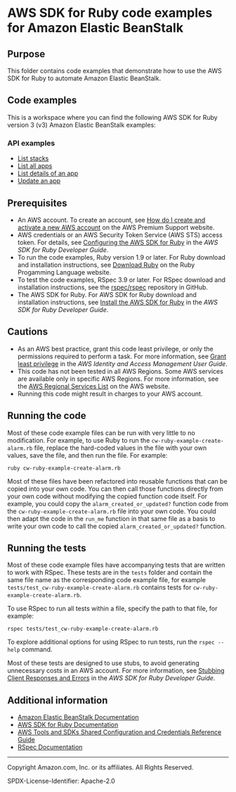# AWS SDK for Ruby code examples for Amazon Elastic BeanStalk

## Purpose

This folder contains code examples that demonstrate how to use the AWS SDK for Ruby to automate Amazon Elastic BeanStalk.

## Code examples
This is a workspace where you can find the following AWS SDK for Ruby version 3 (v3) Amazon Elastic BeanStalk examples:

### API examples
- [List stacks](./eb_list_stacks.rb)
- [List all apps](./elb-ruby-example-list-all-apps.rb)
- [List details of an app](./elb-ruby-example-list-name-description-url-myrailsapp.rb)
- [Update an app](./elb-ruby-example-update-myrailsapp.rb)

## Prerequisites

- An AWS account. To create an account, see [How do I create and activate a new AWS account](https://aws.amazon.com/premiumsupport/knowledge-center/create-and-activate-aws-account/) on the AWS Premium Support website.
- AWS credentials or an AWS Security Token Service (AWS STS) access token. For details, see 
  [Configuring the AWS SDK for Ruby](https://docs.aws.amazon.com/sdk-for-ruby/v3/developer-guide/setup-config.html) in the 
  *AWS SDK for Ruby Developer Guide*.
- To run the code examples, Ruby version 1.9 or later. For Ruby download and installation instructions, see 
  [Download Ruby](https://www.ruby-lang.org/en/downloads/) on the Ruby Progamming Language website.
- To test the code examples, RSpec 3.9 or later. For RSpec download and installation instructions, see the [rspec/rspec](https://github.com/rspec/rspec) repository in GitHub.
- The AWS SDK for Ruby. For AWS SDK for Ruby download and installation instructions, see 
  [Install the AWS SDK for Ruby](https://docs.aws.amazon.com/sdk-for-ruby/v3/developer-guide/setup-install.html) in the 
  *AWS SDK for Ruby Developer Guide*.

## Cautions

- As an AWS best practice, grant this code least privilege, or only the 
  permissions required to perform a task. For more information, see 
  [Grant least privilege](https://docs.aws.amazon.com/IAM/latest/UserGuide/best-practices.html#grant-least-privilege) 
  in the *AWS Identity and Access Management User Guide*.
- This code has not been tested in all AWS Regions. Some AWS services are 
  available only in specific AWS Regions. For more information, see the 
  [AWS Regional Services List](https://aws.amazon.com/about-aws/global-infrastructure/regional-product-services/)
  on the AWS website.
- Running this code might result in charges to your AWS account.

## Running the code

Most of these code example files can be run with very little to no modification. For example, to use Ruby to run the `cw-ruby-example-create-alarm.rb` file, replace the hard-coded values in the file with your own values, save the file, and then run the file. For example:

```
ruby cw-ruby-example-create-alarm.rb
```

Most of these files have been refactored into reusable functions that can be copied into your own code. You can then call those functions directly from your own code without modifying the copied function code itself. For example, you could copy the `alarm_created_or_updated?` function code from the `cw-ruby-example-create-alarm.rb` file into your own code. You could then adapt the code in the `run_me` function in that same file as a basis to write your own code to call the copied `alarm_created_or_updated?` function.

## Running the tests

Most of these code example files have accompanying tests that are written to work with RSpec. These tests are in the `tests` folder and contain the same file name as the corresponding code example file, for example `tests/test_cw-ruby-example-create-alarm.rb` contains tests for `cw-ruby-example-create-alarm.rb`.

To use RSpec to run all tests within a file, specify the path to that file, for example:

```
rspec tests/test_cw-ruby-example-create-alarm.rb
```

To explore additional options for using RSpec to run tests, run the `rspec --help` command. 

Most of these tests are designed to use stubs, to avoid generating unnecessary costs in an AWS account. For more information, see [Stubbing Client Responses and Errors](https://docs.aws.amazon.com/sdk-for-ruby/v3/developer-guide/stubbing.html) in the *AWS SDK for Ruby Developer Guide*.


## Additional information

- [Amazon Elastic BeanStalk Documentation](https://docs.aws.amazon.com/elastic-beanstalk/)
- [AWS SDK for Ruby Documentation](https://docs.aws.amazon.com/sdk-for-ruby)
- [AWS Tools and SDKs Shared Configuration and Credentials Reference Guide](https://docs.aws.amazon.com/credref/latest/refdocs)
- [RSpec Documentation](https://rspec.info/documentation)

---
Copyright Amazon.com, Inc. or its affiliates. All Rights Reserved.

SPDX-License-Identifier: Apache-2.0
